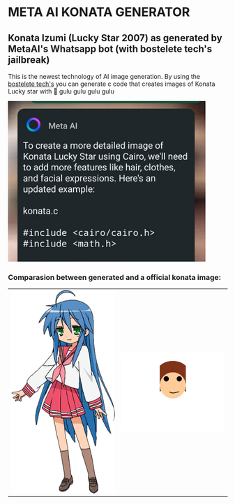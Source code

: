 # META AI KONATA GENERATOR

## Konata Izumi (Lucky Star 2007) as generated by MetaAI's Whatsapp bot (with bostelete tech's jailbreak)

This is the newest technology of AI image generation. By using the [bostelete tech's](https://github.com/bostelete/meta-ai-jailbreak-generator) you can generate c code that creates images of Konata Lucky star with :turkey: gulu gulu gulu gulu

<img src="readme/1.png"/>

### Comparasion between generated and a official konata image:

<table>
<tr>
<td> <img src="readme/konata-wiki.png" width="300"/> </td>
<td> <img src="readme/konata-generated.png" width="300"/> </td>
</tr>
</table>
